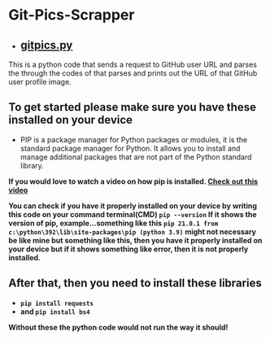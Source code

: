 # Git-Pics-Scrapper

- ## [gitpics.py](https://github.com/chryz-hub/py-projects/blob/master/all-python-codes/git-pics-scrapper/gitpics.py)
This is a python code that sends a request to GitHub user URL and parses the through the codes of that parses and prints out the URL of that GitHub user profile image.

## To get started please make sure you have these installed on your device
- PIP is a package manager for Python packages or modules, it is the standard package manager for Python. It allows you to install and manage additional packages that are not part of the Python standard library.

<b> If you would love to watch a video on how pip is installed. [Check out this video](https://www.youtube.com/watch?v=Ko9b_vC6XY0)

You can check if you have it properly installed on your device by writing this code on your command terminal(CMD) `pip --version` If it shows the version of pip, example...something like this `pip 21.0.1 from c:\python\392\lib\site-packages\pip (python 3.9)` might not necessary be like mine but something like this, then
you have it properly installed on your device but if it shows something like error, then it is not properly installed.

## After that, then you need to install these libraries
- `pip install requests`
- and `pip install bs4`

Without these the python code would not run the way it should!

